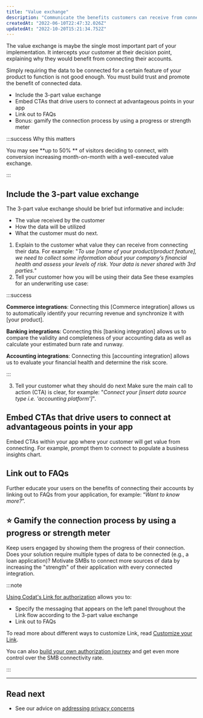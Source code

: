 ```yaml
---
title: "Value exchange"
description: "Communicate the benefits customers can receive from connecting their data"
createdAt: "2022-06-10T22:47:32.026Z"
updatedAt: "2022-10-20T15:21:34.752Z"
---
```


The value exchange is maybe the single most important part of your implementation. It intercepts your customer at their decision point, explaining why they would benefit from connecting their accounts.

Simply requiring the data to be connected for a certain feature of your product to function is not good enough. You must build trust and promote the benefit of connected data.

- Include the 3-part value exchange
- Embed CTAs that drive users to connect at advantageous points in your app
- Link out to FAQs
- Bonus: gamify the connection process by using a progress or strength meter

:::success Why this matters

You may see **up to 50% ** of visitors deciding to connect, with conversion increasing month-on-month with a well-executed value exchange.

:::

## Include the 3-part value exchange

The 3-part value exchange should be brief but informative and include:

- The value received by the customer
- How the data will be utilized
- What the customer must do next.

1. Explain to the customer what value they can receive from connecting their data. For example:
   "_To use [name of your product/product feature], we need to collect some information about your company’s financial health and assess your levels of risk. Your data is never shared with 3rd parties._"
2. Tell your customer how you will be using their data
   See these examples for an underwriting use case:

:::success

**Commerce integrations**: Connecting this [Commerce integration] allows us to automatically identify your recurring revenue and synchronize it with [your product].

**Banking integrations**: Connecting this [banking integration] allows us to compare the validity and completeness of your accounting data as well as calculate your estimated burn rate and runway.

**Accounting integrations**: Connecting this [accounting integration] allows us to evaluate your financial health and determine the risk score.

:::

3. Tell your customer what they should do next
   Make sure the main call to action (CTA) is clear, for example: "_Connect your [insert data source type i.e. 'accounting platform']_".

## Embed CTAs that drive users to connect at advantageous points in your app

Embed CTAs within your app where your customer will get value from connecting. For example, prompt them to connect to populate a business insights chart.

## Link out to FAQs

Further educate your users on the benefits of connecting their accounts by linking out to FAQs from your application, for example: “_Want to know more?_”.

## ⭐ Gamify the connection process by using a progress or strength meter

Keep users engaged by showing them the progress of their connection. Does your solution require multiple types of data to be connected (e.g., a loan application)? Motivate SMBs to connect more sources of data by increasing the "strength" of their application with every connected integration.

:::note

[Using Codat's Link for authorization](/auth-flow/overview) allows you to:

- Specify the messaging that appears on the left panel throughout the Link flow according to the 3-part value exchange
- Link out to FAQs

To read more about different ways to customize Link, read [Customize your Link](/auth-flow/customize/customize-link).

You can also [build your own authorization journey](/auth-flow/build/build-your-own-authorization-journey) and get even more control over the SMB connectivity rate.

:::


---

## Read next

- See our advice on [addressing privacy concerns](/auth-flow/optimize/privacy)
